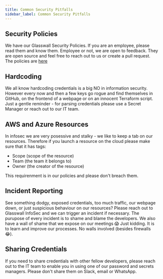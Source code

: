 ```yaml
---
title: Common Security Pitfalls
sidebar_label: Common Security Pitfalls
---
```


## Security Policies
We have our Glasswall Security Policies. If you are an employee, please read them and know them. Employee or not, we are open to feedback. They are open source and feel free to reach out to us or create a pull request. The policies are [here](https://github.com/filetrust/Glasswall-Security-Policies "Glasswall Security Policies") 

## Hardcoding
We all know hardcoding credentials is a big NO in information security. However every now and then a few keys go rogue and find themselves in GitHub, on the frontend of a webpage or on an innocent Terraform script. Just a gentle reminder - for parsing credentials please use a Secret Manager or reach out to our IT team. 

## AWS and Azure Resources
In infosec we are very posessive and stalky - we like to keep a tab on our resources. Therefore if you launch a resource on the cloud please make sure that it has tags:
- Scope (scope of the resource)
- Team (the team it belongs to)
- Owner (the creator of the resource)

This requirenment is in our policies and please don't breach them.

## Incident Reporting
See something dodgy, exposed credentials, too much traffic, our webpage down, or just suspicious behaviour on our resources? Please reach out to Glasswall InfoSec and we can trigger an incident if necessary. The purupose of every incident is to shame and blame the developers. We also have a wall of shame that we expose on our meetings :scream: Just kidding. It is to learn and improve our processes. No walls involved (besides firewalls :joy:).

## Sharing Credentials
If you need to share credentials with other fellow developers, please reach out to the IT team to enable you in using one of our password and secrets managers. Please don't share them on Slack, email or WhatsApp. 